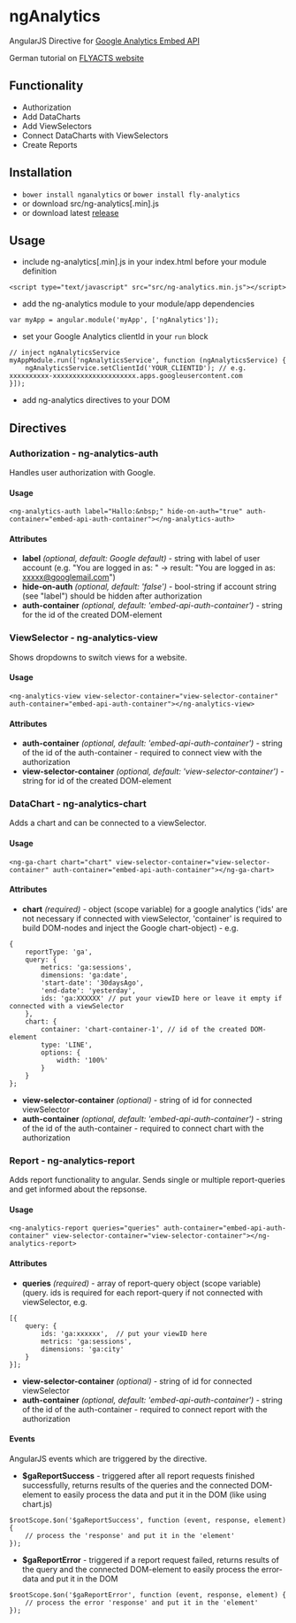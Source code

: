 ngAnalytics
===========

AngularJS Directive for [Google Analytics Embed API](https://developers.google.com/analytics/devguides/reporting/embed/v1/)

German tutorial on [FLYACTS website](http://www.flyacts.com/blog/angularjs-google-analytics-embed-api-nganalytics/)

## Functionality
* Authorization
* Add DataCharts
* Add ViewSelectors
* Connect DataCharts with ViewSelectors
* Create Reports

## Installation
* `bower install nganalytics` or `bower install fly-analytics`
* or download src/ng-analytics[.min].js
* or download latest [release](https://github.com/flyacts/ngAnalytics/archive/v1.0.0.zip)

## Usage
* include ng-analytics[.min].js in your index.html before your module definition

> 
    <script type="text/javascript" src="src/ng-analytics.min.js"></script>

* add the ng-analytics module to your module/app dependencies

>  
    var myApp = angular.module('myApp', ['ngAnalytics']);

* set your Google Analytics clientId in your `run` block

> 
    // inject ngAnalyticsService
    myAppModule.run(['ngAnalyticsService', function (ngAnalyticsService) {
        ngAnalyticsService.setClientId('YOUR_CLIENTID'); // e.g. xxxxxxxxxx-xxxxxxxxxxxxxxxxxxxxx.apps.googleusercontent.com
    }]);

* add ng-analytics directives to your DOM 

## Directives

### Authorization - ng-analytics-auth
Handles user authorization with Google.

#### Usage
>
    <ng-analytics-auth label="Hallo:&nbsp;" hide-on-auth="true" auth-container="embed-api-auth-container"></ng-analytics-auth>

#### Attributes
* __label__ _(optional, default: Google default)_ - string with label of user account (e.g. "You are logged in as: " -> result: "You are logged in as: xxxxx@googlemail.com")
* __hide-on-auth__ _(optional, default: 'false')_ - bool-string if account string (see "label") should be hidden after authorization
* __auth-container__ _(optional, default: 'embed-api-auth-container')_ - string for the id of the created DOM-element

### ViewSelector - ng-analytics-view
Shows dropdowns to switch views for a website.

#### Usage
>
    <ng-analytics-view view-selector-container="view-selector-container" auth-container="embed-api-auth-container"></ng-analytics-view>

#### Attributes
* __auth-container__ _(optional, default: 'embed-api-auth-container')_ - string of the id of the auth-container - required to connect view with the authorization
* __view-selector-container__ _(optional, default: 'view-selector-container')_ - string for id of the created DOM-element

### DataChart - ng-analytics-chart
Adds a chart and can be connected to a viewSelector.

#### Usage
>
    <ng-ga-chart chart="chart" view-selector-container="view-selector-container" auth-container="embed-api-auth-container"></ng-ga-chart>

#### Attributes
* __chart__ _(required)_ - object (scope variable) for a google analytics ('ids' are not necessary if connected with viewSelector, 'container' is required to build DOM-nodes and inject the Google chart-object) - e.g.

> 
    {
        reportType: 'ga',
        query: {
            metrics: 'ga:sessions',
            dimensions: 'ga:date',
            'start-date': '30daysAgo',
            'end-date': 'yesterday',
            ids: 'ga:XXXXXX' // put your viewID here or leave it empty if connected with a viewSelector
        },
        chart: {
            container: 'chart-container-1', // id of the created DOM-element
            type: 'LINE',
            options: {
                width: '100%'
            }
        }
    };

* __view-selector-container__ _(optional)_ - string of id for connected viewSelector
* __auth-container__ _(optional, default: 'embed-api-auth-container')_ - string of the id of the auth-container - required to connect chart with the authorization

### Report - ng-analytics-report
Adds report functionality to angular.
Sends single or multiple report-queries and get informed about the repsonse.

#### Usage
>
    <ng-analytics-report queries="queries" auth-container="embed-api-auth-container" view-selector-container="view-selector-container"></ng-analytics-report>

#### Attributes
* __queries__ _(required)_ - array of report-query object (scope variable) (query.
ids is required for each report-query if not connected with viewSelector, e.g.

> 
    [{
        query: {
            ids: 'ga:xxxxxx',  // put your viewID here
            metrics: 'ga:sessions',
            dimensions: 'ga:city'
        }
    }];

* __view-selector-container__ _(optional)_ - string of id for connected viewSelector
* __auth-container__ _(optional, default: 'embed-api-auth-container')_ - string of the id of the auth-container - required to connect report with the authorization

#### Events
AngularJS events which are triggered by the directive.

* __$gaReportSuccess__ - triggered after all report requests finished successfully, returns results of the queries and the connected DOM-element to easily process the data and put it in the DOM (like using chart.js)

> 
    $rootScope.$on('$gaReportSuccess', function (event, response, element) {
        // process the 'response' and put it in the 'element'
    });

* __$gaReportError__ - triggered if a report request failed, returns results of the query and the connected DOM-element to easily process the error-data and put it in the DOM

> 
    $rootScope.$on('$gaReportError', function (event, response, element) {
        // process the error 'response' and put it in the 'element'
    });



